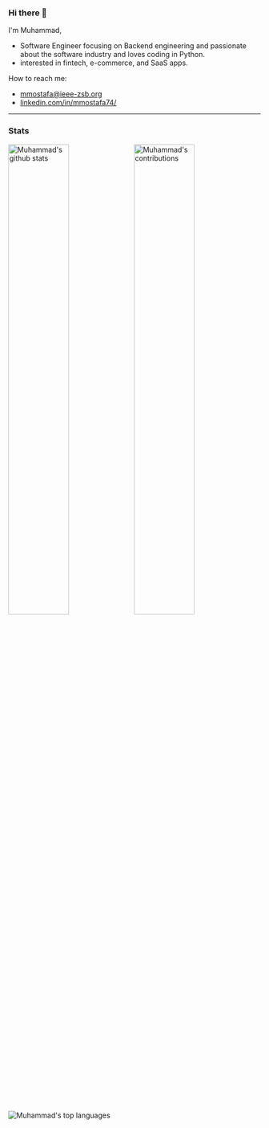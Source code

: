 ### Hi there 👋

I'm Muhammad,
 - Software Engineer focusing on Backend engineering and passionate about the software industry and loves coding in Python.
 - interested in fintech, e-commerce, and SaaS apps.
 
How to reach me:
 - mmostafa@ieee-zsb.org
 - <a href="https://www.linkedin.com/in/mmostafa74/">linkedin.com/in/mmostafa74/</a>
---
### Stats
<p>
   <img width="49%" src="https://github-readme-stats.vercel.app/api?username=mmostafa74&count_private=true&show_icons=true" alt="Muhammad's github stats">
   <img width="49%" src="https://github-readme-streak-stats.herokuapp.com/?user=mmostafa74&hide_border=true" alt="Muhammad's contributions"/>
</p>
<p>
  <img src="https://github-readme-stats.vercel.app/api/top-langs/?username=mmostafa74&layout=compact" alt="Muhammad's top languages">
<!--   <img src ="https://activity-graph.herokuapp.com/graph?username=mmostafa74&bg_color=ffffff&color=0400ff&line=0400ff&point=03d3d&area=true&hide_border=true" width="420" height="165"> -->
</p>

<!--
**mmostafa74/mmostafa74** is a ✨ _special_ ✨ repository because its `README.md` (this file) appears on your GitHub profile.
![Muhammad's github stats](https://github-readme-stats.vercel.app/api?username=mmostafa74&count_private=true&show_icons=true)
![Top Languages](https://github-readme-stats.vercel.app/api/top-langs/?username=mmostafa74&layout=compact)
Here are some ideas to get you started:

- 🔭 I’m currently working on ...
- 🌱 I’m currently learning ...
- 👯 I’m looking to collaborate on ...
- 🤔 I’m looking for help with ...
- 💬 Ask me about ...
- 📫 How to reach me: ...
- 😄 Pronouns: ...
- ⚡ Fun fact: ...
-->
